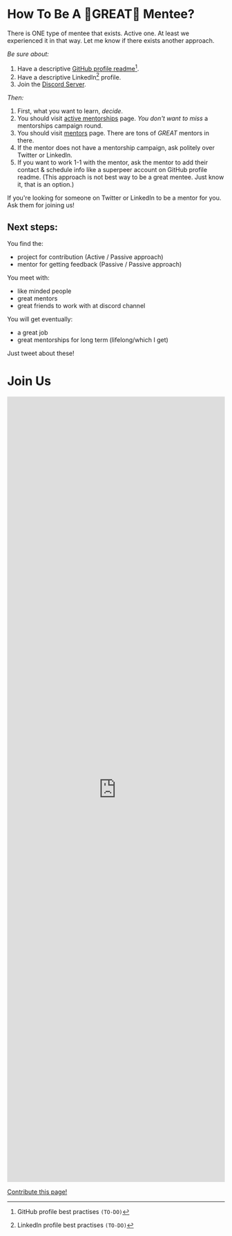 # How To Be A 🌟GREAT🌟 Mentee?

There is ONE type of mentee that exists. Active one. At least we experienced it in that way. Let me know if there exists another approach.

*Be sure about:*

1. Have a descriptive [GitHub profile readme](https://github.com/abhisheknaiidu/awesome-github-profile-readme)[^1].
2. Have a descriptive LinkedIn[^2] profile.
3. Join the [Discord Server](https://discord.gg/nkbmBSW8CM).

[^1]: GitHub profile best practises `(TO-DO)`
[^2]: LinkedIn profile best practises `(TO-DO)`

*Then:*

1. First, what you want to learn, *decide*.
2. You should visit [active mentorships](https://findmentor.network/mentorships/) page. *You don't want to miss* a mentorships campaign round.
3. You should visit [mentors](https://findmentor.network/mentors/) page. There are tons of *GREAT* mentors in there.
4. If the mentor does not have a mentorship campaign, ask politely over Twitter or LinkedIn.
5. If you want to work 1-1 with the mentor, ask the mentor to add their contact & schedule info like a superpeer account on GitHub profile readme. (This approach is not best way to be a great mentee. Just know it, that is an option.)

If you're looking for someone on Twitter or LinkedIn to be a mentor for you. Ask them for joining us!

## Next steps:

You find the:
- project for contribution (Active / Passive approach)
- mentor for getting feedback (Passive / Passive approach)

You meet with:
- like minded people
- great mentors
- great friends to work with at discord channel

You will get eventually:
- a great job
- great mentorships for long term (lifelong/which I get)


Just tweet about these!

# Join Us
<iframe src="https://docs.google.com/forms/d/e/1FAIpQLSc3uWpEeBUCXMoGAJ5qm31p9URBppxXT5L4RJFrTOJee9TFjQ/viewform?embedded=true" width="100%" height="1819" frameborder="0" marginheight="0" marginwidth="0">Yükleniyor…</iframe>

[Contribute this page!](https://github.com/cagataycali/find-mentor/blob/master/content/mentees.md)
